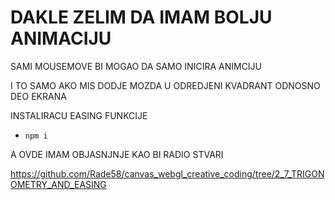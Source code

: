 # DAKLE ZELIM DA IMAM BOLJU ANIMACIJU

SAMI MOUSEMOVE BI MOGAO DA SAMO INICIRA ANIMCIJU

I TO SAMO AKO MIS DODJE MOZDA U ODREDJENI KVADRANT ODNOSNO DEO EKRANA

INSTALIRACU EASING FUNKCIJE

- `npm i `


A OVDE IMAM OBJASNJNJE KAO BI RADIO STVARI

<https://github.com/Rade58/canvas_webgl_creative_coding/tree/2_7_TRIGONOMETRY_AND_EASING>
